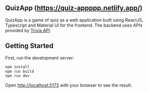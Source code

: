 ## QuizApp (https://quiz-appppp.netlify.app/)

QuizApp is a game of quiz as a web application built using ReactJS, Typescript and Material UI for the frontend.
The backend uses APIs provided by [Trivia API](https://opentdb.com/api_config.php?ref=altcademy.com).

## Getting Started

First, run the development server:

```bash
npm install
npm run build
npm run dev
```

Open [http://localhost:5173](http://localhost:5173) with your browser to see the result.
